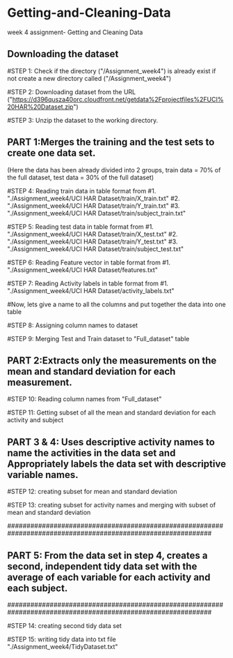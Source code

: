 # Getting-and-Cleaning-Data
week 4 assignment- Getting and Cleaning Data

## Downloading the dataset

#STEP 1: Check if the directory ("/Assignment_week4") is already exist if not create a new directory called ("/Assignment_week4")

#STEP 2: Downloading dataset from the URL ("https://d396qusza40orc.cloudfront.net/getdata%2Fprojectfiles%2FUCI%20HAR%20Dataset.zip")

#STEP 3: Unzip the dataset to the working directory.


## PART 1:Merges the training and the test sets to create one data set.
  (Here the data has been already divided into 2 groups, train data = 70% of the full dataset, test data = 30% of the full dataset)


#STEP 4: Reading train data in table format from 
         #1. "./Assignment_week4/UCI HAR Dataset/train/X_train.txt"
		 #2. "./Assignment_week4/UCI HAR Dataset/train/Y_train.txt"
		 #3. "./Assignment_week4/UCI HAR Dataset/train/subject_train.txt"
		 
#STEP 5: Reading test data in table format from 
         #1. "./Assignment_week4/UCI HAR Dataset/train/X_test.txt"
		 #2. "./Assignment_week4/UCI HAR Dataset/train/Y_test.txt"
		 #3. "./Assignment_week4/UCI HAR Dataset/train/subject_test.txt"
		 
#STEP 6: Reading Feature vector in table format from
		#1. "./Assignment_week4/UCI HAR Dataset/features.txt"
	
#STEP 7: Reading Activity labels in table format from
		#1. "./Assignment_week4/UCI HAR Dataset/activity_labels.txt"

#Now, lets give a name to all the columns and put together the data into one table


#STEP 8: Assigning column names to dataset

#STEP 9: Merging Test and Train dataset to "Full_dataset" table 


##  PART 2:Extracts only the measurements on the mean and standard deviation for each measurement.


#STEP 10: Reading column names from "Full_dataset" 

#STEP 11: Getting subset of all the mean and standard deviation for each activity and subject


## PART 3 & 4: Uses descriptive activity names to name the activities in the data set and Appropriately labels the data set with descriptive variable names.


#STEP 12: creating subset for mean and standard deviation

#STEP 13: creating subset for activity names and merging with subset of mean and standard deviation

#############################################################################################################

## PART 5: From the data set in step 4, creates a second, independent tidy data set with the average of each variable for each activity and each subject.

#############################################################################################################

#STEP 14: creating second tidy data set

#STEP 15: writing tidy data into txt file "./Assignment_week4/TidyDataset.txt"
